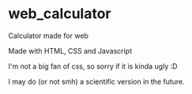 # web_calculator
Calculator made for web

Made with HTML, CSS and Javascript


I'm not a big fan of css, so sorry if it is kinda ugly :D

I may do (or not smh) a scientific version in the future.
